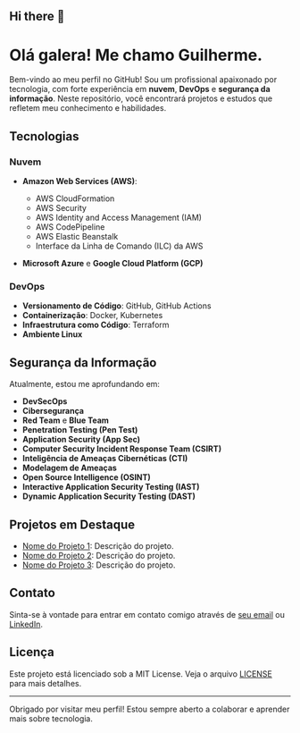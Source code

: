 ## Hi there 👋

<!--
**ggoncalves9/ggoncalves9** is a ✨ _special_ ✨ repository because its `README.md` (this file) appears on your GitHub profile.

Here are some ideas to get you started:

- 🔭 I’m currently working on ...
- 🌱 I’m currently learning ...
- 👯 I’m looking to collaborate on ...
- 🤔 I’m looking for help with ...
- 💬 Ask me about ...
- 📫 How to reach me: ...
- 😄 Pronouns: ...
- ⚡ Fun fact: ...
-->


# Olá galera! Me chamo Guilherme.

Bem-vindo ao meu perfil no GitHub! Sou um profissional apaixonado por tecnologia, com forte experiência em **nuvem**, **DevOps** e **segurança da informação**. Neste repositório, você encontrará projetos e estudos que refletem meu conhecimento e habilidades.

## Tecnologias

### Nuvem
- **Amazon Web Services (AWS)**: 
  - AWS CloudFormation
  - AWS Security
  - AWS Identity and Access Management (IAM)
  - AWS CodePipeline
  - AWS Elastic Beanstalk
  - Interface da Linha de Comando (ILC) da AWS

- **Microsoft Azure** e **Google Cloud Platform (GCP)**

### DevOps
- **Versionamento de Código**: GitHub, GitHub Actions
- **Containerização**: Docker, Kubernetes
- **Infraestrutura como Código**: Terraform
- **Ambiente Linux**

## Segurança da Informação

Atualmente, estou me aprofundando em:

- **DevSecOps**
- **Cibersegurança**
- **Red Team** e **Blue Team**
- **Penetration Testing (Pen Test)**
- **Application Security (App Sec)**
- **Computer Security Incident Response Team (CSIRT)**
- **Inteligência de Ameaças Cibernéticas (CTI)**
- **Modelagem de Ameaças**
- **Open Source Intelligence (OSINT)**
- **Interactive Application Security Testing (IAST)**
- **Dynamic Application Security Testing (DAST)**

## Projetos em Destaque

- [Nome do Projeto 1](link-do-projeto): Descrição do projeto.
- [Nome do Projeto 2](link-do-projeto): Descrição do projeto.
- [Nome do Projeto 3](link-do-projeto): Descrição do projeto.

## Contato

Sinta-se à vontade para entrar em contato comigo através de [seu email](mailto:seuemail@exemplo.com) ou [LinkedIn](link-do-linkedin).

## Licença

Este projeto está licenciado sob a MIT License. Veja o arquivo [LICENSE](LICENSE) para mais detalhes.

---

Obrigado por visitar meu perfil! Estou sempre aberto a colaborar e aprender mais sobre tecnologia.
